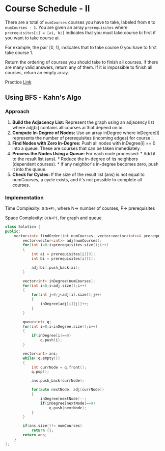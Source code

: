 # Course Schedule - II

There are a total of ```numCourses``` courses you have to take, labeled from ```0``` to ```numCourses - 1```. You are given an array ```prerequisites``` where ```prerequisites[i] = [ai, bi]``` indicates that you must take course bi first if you want to take course ai.

For example, the pair [0, 1], indicates that to take course 0 you have to first take course 1.

Return the ordering of courses you should take to finish all courses. If there are many valid answers, return any of them. If it is impossible to finish all courses, return an empty array.



Practice [Link](https://leetcode.com/problems/course-schedule-ii/description/)

## Using BFS - Kahn's Algo

### Approach

1. **Build the Adjacency List:**
			Represent the graph using an adjacency list where adj[bi] contains all courses ai that depend on bi
2.  **Compute In-Degree of Nodes:**
			Use an array inDegree where inDegree[i] represents the number of prerequisites (incoming edges) for course i.
3. **Find Nodes with Zero In-Degree:**
		Push all nodes with inDegree[i] == 0 into a queue. These are courses that can be taken immediately.
4. **Process the Nodes Using a Queue:**
		For each node processed:
				* Add it to the result list (ans).
				* Reduce the in-degree of its neighbors (dependent courses).
				* If any neighbor's in-degree becomes zero, push it into the queue.
5. **Check for Cycles:**
		If the size of the result list (ans) is not equal to numCourses, a cycle exists, and it's not possible to complete all courses.


### Implementation

Time Complexity: ```O(N+P)```, where N-> number of courses, P-> prerequisites

Space Complexity: ```O(N+P)```, for graph and queue

```cpp
class Solution {
public:
    vector<int> findOrder(int numCourses, vector<vector<int>>& prerequisites) {
        vector<vector<int>> adj(numCourses);
        for(int i=0;i<prerequisites.size();i++)
        {
            int ai = prerequisites[i][0];
            int bi = prerequisites[i][1];

            adj[bi].push_back(ai);
        }

        vector<int> inDegree(numCourses);
        for(int i=0;i<adj.size();i++)
        {
            for(int j=0;j<adj[i].size();j++)
            {
                inDegree[adj[i][j]]++;
            }
        }

        queue<int> q;
        for(int i=0;i<inDegree.size();i++)
        {
            if(inDegree[i]==0)
                q.push(i);
        }

        vector<int> ans;
        while(!q.empty())
        {
            int currNode = q.front();
            q.pop();

            ans.push_back(currNode);

            for(auto nextNode: adj[currNode])
            {
                inDegree[nextNode]--;
                if(inDegree[nextNode]==0)
                    q.push(nextNode);
            }
        }

        if(ans.size()!= numCourses)
            return {};
        return ans;
    }
};
```